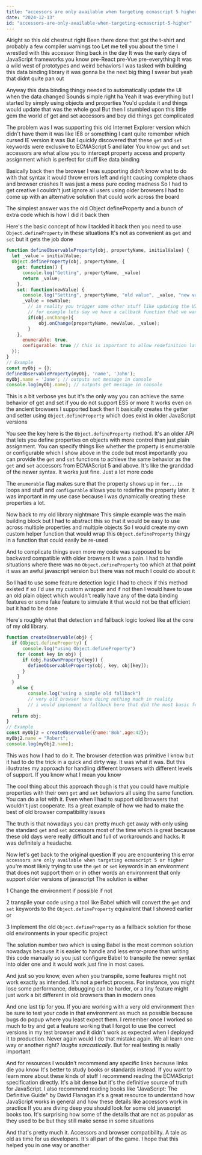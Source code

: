```yaml
---
title: "accessors are only available when targeting ecmascript 5 higher?"
date: "2024-12-13"
id: "accessors-are-only-available-when-targeting-ecmascript-5-higher"
---
```


Alright so this old chestnut right Been there done that got the t-shirt and probably a few compiler warnings too Let me tell you about the time I wrestled with this accessor thing back in the day It was the early days of JavaScript frameworks you know pre-React pre-Vue pre-everything It was a wild west of prototypes and weird behaviors I was tasked with building this data binding library it was gonna be the next big thing I swear but yeah that didnt quite pan out

Anyway this data binding thingy needed to automatically update the UI when the data changed Sounds simple right ha Yeah it was everything but I started by simply using objects and properties You'd update it and things would update that was the whole goal But then I stumbled upon this little gem the world of get and set accessors and boy did things get complicated

The problem was I was supporting this old Internet Explorer version which didn't have them it was like IE8 or something I cant quite remember which cursed IE version it was But I quickly discovered that these `get` and `set` keywords were exclusive to ECMAScript 5 and later You know `get` and `set` accessors are what allow you to intercept property access and property assignment which is perfect for stuff like data binding

Basically back then the browser I was supporting didn't know what to do with that syntax it would throw errors left and right causing complete chaos and browser crashes It was just a mess pure coding madness So I had to get creative I couldn't just ignore all users using older browsers I had to come up with an alternative solution that could work across the board

The simplest answer was the old Object defineProperty and a bunch of extra code which is how I did it back then

Here's the basic concept of how I tackled it back then you need to use `Object.defineProperty` in these situations It's not as convenient as `get` and `set` but it gets the job done

```javascript
function defineObservableProperty(obj, propertyName, initialValue) {
  let _value = initialValue;
  Object.defineProperty(obj, propertyName, {
    get: function() {
      console.log("Getting", propertyName, _value)
      return _value;
    },
    set: function(newValue) {
      console.log("Setting", propertyName, "old value", _value, "new value", newValue)
      _value = newValue;
        // in reality you trigger some other stuff like updating the UI or whatever here
        // for example lets say we have a callback function that we want to use here
        if(obj.onChange){
            obj.onChange(propertyName, newValue, _value);
        }
    },
      enumerable: true,
      configurable: true // this is important to allow redefinition later
  });
}
// Example
const myObj = {};
defineObservableProperty(myObj, 'name', 'John');
myObj.name = 'Jane'; // outputs set message in console
console.log(myObj.name); // outputs get message in console
```

This is a bit verbose yes but it's the only way you can achieve the same behavior of get and set if you do not support ES5 or more It works even on the ancient browsers I supported back then It basically creates the getter and setter using `Object.defineProperty` which does exist in older JavaScript versions

You see the key here is the `Object.defineProperty` method. It's an older API that lets you define properties on objects with more control than just plain assignment. You can specify things like whether the property is enumerable or configurable which I show above in the code but most importantly you can provide the `get` and `set` functions to achieve the same behavior as the `get` and `set` accessors from ECMAScript 5 and above. It's like the granddad of the newer syntax. It works just fine. Just a lot more code

The `enumerable` flag makes sure that the property shows up in `for...in` loops and stuff and `configurable` allows you to redefine the property later. It was important in my use case because I was dynamically creating these properties a lot.

Now back to my old library nightmare This simple example was the main building block but I had to abstract this so that it would be easy to use across multiple properties and multiple objects So I would create my own custom helper function that would wrap this `Object.defineProperty` thingy in a function that could easily be re-used

And to complicate things even more my code was supposed to be backward compatible with older browsers It was a pain. I had to handle situations where there was no `Object.defineProperty` too which at that point it was an awful javascript version but there was not much I could do about it

So I had to use some feature detection logic I had to check if this method existed if so I'd use my custom wrapper and if not then I would have to use an old plain object which wouldn't really have any of the data binding features or some fake feature to simulate it that would not be that efficient but it had to be done

Here's roughly what that detection and fallback logic looked like at the core of my old library.

```javascript
function createObservable(obj) {
  if (Object.defineProperty) {
      console.log("using Object.defineProperty")
    for (const key in obj) {
      if (obj.hasOwnProperty(key)) {
        defineObservableProperty(obj, key, obj[key]);
      }
    }
  }
    else {
        console.log("using a simple old fallback")
        // very old browser here doing nothing much in reality
        // i would implement a fallback here that did the most basic feature to make it somewhat work
    }
  return obj;
}
// Example
const myObj2 = createObservable({name:'Bob',age:42});
myObj2.name = "Robert";
console.log(myObj2.name);
```

This was how I had to do it. The browser detection was primitive I know but it had to do the trick in a quick and dirty way. It was what it was. But this illustrates my approach for handling different browsers with different levels of support. If you know what I mean you know

The cool thing about this approach though is that you could have multiple properties with their own `get` and `set` behaviors all using the same function. You can do a lot with it. Even when I had to support old browsers that wouldn't just cooperate. Its a great example of how we had to make the best of old browser compatibility issues

The truth is that nowadays you can pretty much get away with only using the standard `get` and `set` accessors most of the time which is great because these old days were really difficult and full of workarounds and hacks. It was definitely a headache.

Now let's get back to the original question If you are encountering this error `accessors are only available when targeting ecmascript 5 or higher` you're most likely trying to use the `get` or `set` keywords in an environment that does not support them or in other words an environment that only support older versions of javascript The solution is either

1 Change the environment if possible if not

2 transpile your code using a tool like Babel which will convert the `get` and `set` keywords to the `Object.defineProperty` equivalent that I showed earlier or

3 Implement the old `Object.defineProperty` as a fallback solution for those old environments in your specific project

The solution number two which is using Babel is the most common solution nowadays because it is easier to handle and less error-prone than writing this code manually so you just configure Babel to transpile the newer syntax into older one and it would work just fine in most cases.

And just so you know, even when you transpile, some features might not work exactly as intended. It's not a perfect process. For instance, you might lose some performance, debugging can be harder, or a tiny feature might just work a bit different in old browsers than in modern ones

And one last tip for you. If you are working with a very old environment then be sure to test your code in that environment as much as possible because bugs do popup where you least expect them. I remember once I worked so much to try and get a feature working that I forgot to use the correct versions in my test browser and it didn't work as expected when I deployed it to production. Never again would I do that mistake again. We all learn one way or another right? *laughs sarcastically*. But for real testing is really important

And for resources I wouldn't recommend any specific links because links die you know It's better to study books or standards instead. If you want to learn more about these kinds of stuff I recommend reading the ECMAScript specification directly. It's a bit dense but it's the definitive source of truth for JavaScript. I also recommend reading books like "JavaScript: The Definitive Guide" by David Flanagan it's a great resource to understand how JavaScript works in general and how these details like accessors work in practice If you are diving deep you should look for some old javascript books too. It's surprising how some of the details that are not as popular as they used to be but they still make sense in some situations

And that's pretty much it. Accessors and browser compatibility. A tale as old as time for us developers. It's all part of the game. I hope that this helped you in one way or another
